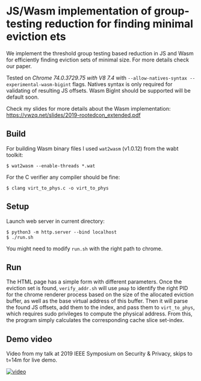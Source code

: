 # JS/Wasm implementation of group-testing reduction for finding minimal eviction ets

We implement the threshold group testing based reduction in JS and Wasm for efficiently finding eviction sets of minimal size. For more details check our paper.

Tested on *Chrome 74.0.3729.75 with V8 7.4* with `--allow-natives-syntax --experimental-wasm-bigint` flags. Natives syntax is only required for validating of resulting JS offsets. Wasm BigInt should be supported will be default soon.

Check my slides for more details about the Wasm implementation: https://vwzq.net/slides/2019-rootedcon_extended.pdf

## Build

For building Wasm binary files I used `wat2wasm` (v1.0.12) from the wabt toolkit:

```
$ wat2wasm --enable-threads *.wat
```

For the C verifier any compiler should be fine:

```
$ clang virt_to_phys.c -o virt_to_phys
```

## Setup

Launch web server in current directory:

```
$ python3 -m http.server --bind localhost
$ ./run.sh
```

You might need to modify `run.sh` with the right path to chrome.

## Run

The HTML page has a simple form with different parameters. Once the eviction set is found, `verify_addr.sh` will use `pmap` to identify the right PID for the chrome renderer process based on the size of the allocated eviction buffer, as well as the base virtual address of this buffer. Then it will parse the found JS offsets, add them to the index, and pass them to `virt_to_phys`, which requires sudo privileges to compute the physical address. From this, the program simply calculates the corresponding cache slice set-index.

## Demo video

Video from my talk at 2019 IEEE Symposium on Security & Privacy, skips to t=14m for live demo.

[![video](http://img.youtube.com/vi/6kYylH6fTHc/3.jpg)](https://www.youtube.com/watch?v=6kYylH6fTHc#t=14m)
